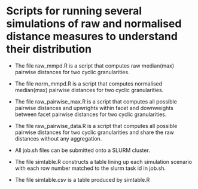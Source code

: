 # Scripts for running several simulations of raw and normalised distance measures to understand their distribution


- The file raw_mmpd.R is a script that computes raw median(max) pairwise distances for two cyclic granularities.

- The file norm_mmpd.R is a script that computes normalised median(max) pairwise distances for two cyclic granularities.

- The file raw_pairwise_max.R is a script that computes all possible pairwise distances and upwrights within facet and downweights between facet pairwise distances for two cyclic granularities.

- The file raw_pairwise_data.R is a script that computes all possible pairwise distances for two cyclic granularities and share the raw distances without any aggregation.

- All job.sh files can be submitted onto a SLURM cluster.

- The file simtable.R constructs a table lining up each simulation scenario with each row number matched to the slurm task id in job.sh.

- The file simtable.csv is a table produced by simtable.R